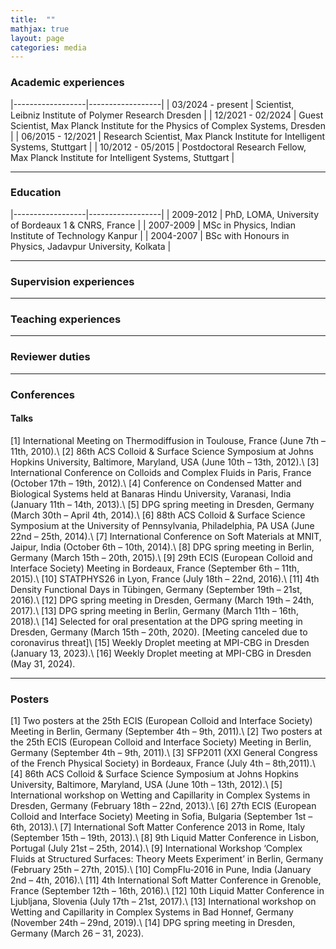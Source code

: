 ```yaml
---
title:  ""
mathjax: true
layout: page
categories: media
---
```


### Academic experiences 

|------------------|------------------|
| 03/2024 - present      | Scientist, Leibniz Institute of Polymer Research Dresden | 
| 12/2021 - 02/2024      | Guest Scientist, Max Planck Institute for the Physics of Complex Systems, Dresden | 
| 06/2015 - 12/2021      | Research Scientist, Max Planck Institute for Intelligent Systems, Stuttgart | 
| 10/2012 - 05/2015 | Postdoctoral Research Fellow, Max Planck Institute for Intelligent Systems, Stuttgart | 

---
### Education

|------------------|------------------|
| 2009-2012      | PhD, LOMA, University of Bordeaux 1 & CNRS, France | 
| 2007-2009      | MSc in Physics, Indian Institute of Technology Kanpur | 
| 2004-2007      | BSc with Honours in Physics, Jadavpur University, Kolkata |  

---
### Supervision experiences
---

### Teaching experiences
---

### Reviewer duties
---

### Conferences
#### Talks
[1] International Meeting on Thermodiffusion in Toulouse, France (June 7th – 11th, 2010).\\
[2] 86th ACS Colloid & Surface Science Symposium at Johns Hopkins University, Baltimore, Maryland, USA (June 10th – 13th, 2012).\\
[3] International Conference on Colloids and Complex Fluids in Paris, France (October 17th – 19th, 2012).\\
[4]	Conference on Condensed Matter and Biological Systems held at Banaras Hindu University, Varanasi, India (January 11th – 14th, 2013).\\
[5] DPG spring meeting in Dresden, Germany (March 30th – April 4th, 2014).\\
[6]	88th ACS Colloid & Surface Science Symposium at the University of Pennsylvania, Philadelphia, PA USA (June 22nd – 25th, 2014).\\
[7]	International Conference on Soft Materials at MNIT, Jaipur, India (October 6th – 10th, 2014).\\
[8]	DPG spring meeting in Berlin, Germany (March 15th – 20th, 2015).\\
[9]	29th ECIS (European Colloid and Interface Society) Meeting in Bordeaux, France (September 6th – 11th, 2015).\\
[10]	STATPHYS26 in Lyon, France (July 18th – 22nd, 2016).\\
[11]	4th Density Functional Days in Tübingen, Germany (September 19th – 21st, 2016).\\
[12]	DPG spring meeting in Dresden, Germany (March 19th – 24th, 2017).\\
[13]	DPG spring meeting in Berlin, Germany (March 11th – 16th, 2018).\\
[14]	Selected for oral presentation at the DPG spring meeting in Dresden, Germany (March 15th – 20th, 2020). [Meeting canceled due to coronavirus threat]\\
[15]	Weekly Droplet meeting at MPI-CBG in Dresden (January 13, 2023).\\
[16] Weekly Droplet meeting at MPI-CBG in Dresden (May 31, 2024).

---
### Posters
[1] Two posters at the 25th ECIS (European Colloid and Interface Society) Meeting in Berlin, Germany (September 4th – 9th, 2011).\\
[2]	Two posters at the 25th ECIS (European Colloid and Interface Society) Meeting in Berlin, Germany (September 4th – 9th, 2011).\\ 
[3]	SFP2011 (XXI General Congress of the French Physical Society) in Bordeaux, France (July 4th – 8th,2011).\\
[4]	86th ACS Colloid & Surface Science Symposium at Johns Hopkins University, Baltimore, Maryland, USA (June 10th – 13th, 2012).\\
[5]	International workshop on Wetting and Capillarity in Complex Systems in Dresden, Germany (February 18th – 22nd, 2013).\\
[6]	27th ECIS (European Colloid and Interface Society) Meeting in Sofia, Bulgaria (September 1st – 6th, 2013).\\
[7] International Soft Matter Conference 2013 in Rome, Italy (September 15th – 19th, 2013).\\
[8]	9th Liquid Matter Conference in Lisbon, Portugal (July 21st – 25th, 2014).\\
[9]	International Workshop ‘Complex Fluids at Structured Surfaces: Theory Meets Experiment’ in Berlin, Germany (February 25th – 27th, 2015).\\
[10]	CompFlu-2016 in Pune, India (January 2nd – 4th, 2016).\\
[11]	4th International Soft Matter Conference in Grenoble, France (September 12th – 16th, 2016).\\
[12]	10th Liquid Matter Conference in Ljubljana, Slovenia (July 17th – 21st, 2017).\\
[13]	International workshop on Wetting and Capillarity in Complex Systems in Bad Honnef, Germany (November 24th – 29nd, 2019).\\
[14]	DPG spring meeting in Dresden, Germany (March 26 – 31, 2023).

